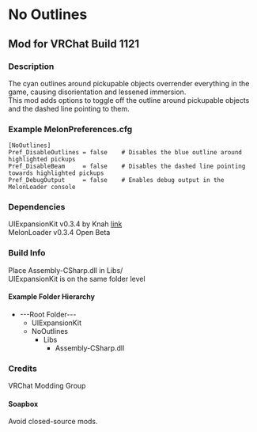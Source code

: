 # No Outlines
## Mod for VRChat Build 1121

### Description
The cyan outlines around pickupable objects overrender everything in the game, causing disorientation and lessened immersion.  
This mod adds options to toggle off the outline around pickupable objects and the dashed line pointing to them.  

### Example MelonPreferences.cfg
```
[NoOutlines]
Pref_DisableOutlines = false 	# Disables the blue outline around highlighted pickups 
Pref_DisableBeam     = false    # Disables the dashed line pointing towards highlighted pickups
Pref_DebugOutput     = false    # Enables debug output in the MelonLoader console
```

### Dependencies
UIExpansionKit v0.3.4 by Knah [link](https://github.com/knah/VRCMods)  
MelonLoader v0.3.4 Open Beta

### Build Info
Place Assembly-CSharp.dll in Libs/  
UIExpansionKit is on the same folder level 

#### Example Folder Hierarchy
* ---Root Folder---  
  * UIExpansionKit  
  * NoOutlines   
    * Libs  
	  * Assembly-CSharp.dll  

### Credits
VRChat Modding Group


#### Soapbox
Avoid closed-source mods.
